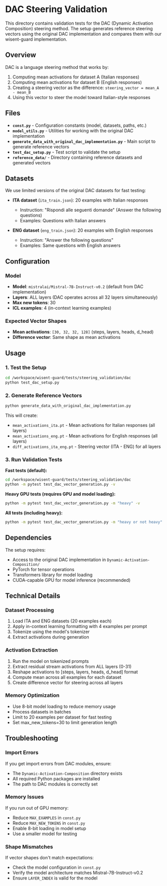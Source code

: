 # DAC Steering Validation

This directory contains validation tests for the DAC (Dynamic Activation Composition) steering method. The setup generates reference steering vectors using the original DAC implementation and compares them with our wisent-guard implementation.

## Overview

DAC is a language steering method that works by:
1. Computing mean activations for dataset A (Italian responses) 
2. Computing mean activations for dataset B (English responses)
3. Creating a steering vector as the difference: `steering_vector = mean_A - mean_B`
4. Using this vector to steer the model toward Italian-style responses

## Files

- **`const.py`** - Configuration constants (model, datasets, paths, etc.)
- **`model_utils.py`** - Utilities for working with the original DAC implementation
- **`generate_data_with_original_dac_implementation.py`** - Main script to generate reference vectors
- **`test_dac_setup.py`** - Test script to validate the setup
- **`reference_data/`** - Directory containing reference datasets and generated vectors

## Datasets

We use limited versions of the original DAC datasets for fast testing:

- **ITA dataset** (`ita_train.json`): 20 examples with Italian responses
  - Instruction: "Rispondi alle seguenti domande" (Answer the following questions)
  - Examples: Questions with Italian answers
  
- **ENG dataset** (`eng_train.json`): 20 examples with English responses  
  - Instruction: "Answer the following questions"
  - Examples: Same questions with English answers

## Configuration

### Model
- **Model**: `mistralai/Mistral-7B-Instruct-v0.2` (default from DAC implementation)
- **Layers**: ALL layers (DAC operates across all 32 layers simultaneously)
- **Max new tokens**: 30
- **ICL examples**: 4 (in-context learning examples)

### Expected Vector Shapes
- **Mean activations**: `[30, 32, 32, 128]` (steps, layers, heads, d_head)
- **Difference vector**: Same shape as mean activations

## Usage

### 1. Test the Setup
```bash
cd /workspace/wisent-guard/tests/steering_validation/dac
python test_dac_setup.py
```

### 2. Generate Reference Vectors
```bash
python generate_data_with_original_dac_implementation.py
```

This will create:
- `mean_activations_ita.pt` - Mean activations for Italian responses (all layers)
- `mean_activations_eng.pt` - Mean activations for English responses (all layers)
- `diff_activations_ita_eng.pt` - Steering vector (ITA - ENG) for all layers

### 3. Run Validation Tests

**Fast tests (default):**
```bash
cd /workspace/wisent-guard/tests/steering_validation/dac
python -m pytest test_dac_vector_generation.py -v
```

**Heavy GPU tests (requires GPU and model loading):**
```bash
python -m pytest test_dac_vector_generation.py -m "heavy" -v
```

**All tests (including heavy):**
```bash
python -m pytest test_dac_vector_generation.py -m "heavy or not heavy" -v
```

## Dependencies

The setup requires:
- Access to the original DAC implementation in `Dynamic-Activation-Composition/`
- PyTorch for tensor operations
- Transformers library for model loading
- CUDA-capable GPU for model inference (recommended)

## Technical Details

### Dataset Processing
1. Load ITA and ENG datasets (20 examples each)
2. Apply in-context learning formatting with 4 examples per prompt
3. Tokenize using the model's tokenizer
4. Extract activations during generation

### Activation Extraction
1. Run the model on tokenized prompts
2. Extract residual stream activations from ALL layers (0-31)
3. Reshape activations to [steps, layers, heads, d_head] format
4. Compute mean across all examples for each dataset
5. Create difference vector for steering across all layers

### Memory Optimization
- Use 8-bit model loading to reduce memory usage
- Process datasets in batches
- Limit to 20 examples per dataset for fast testing
- Set max_new_tokens=30 to limit generation length

## Troubleshooting

### Import Errors
If you get import errors from DAC modules, ensure:
- The `Dynamic-Activation-Composition` directory exists
- All required Python packages are installed
- The path to DAC modules is correctly set

### Memory Issues
If you run out of GPU memory:
- Reduce `MAX_EXAMPLES` in `const.py`
- Reduce `MAX_NEW_TOKENS` in `const.py`  
- Enable 8-bit loading in model setup
- Use a smaller model for testing

### Shape Mismatches
If vector shapes don't match expectations:
- Check the model configuration in `const.py`
- Verify the model architecture matches Mistral-7B-Instruct-v0.2
- Ensure `LAYER_INDEX` is valid for the model